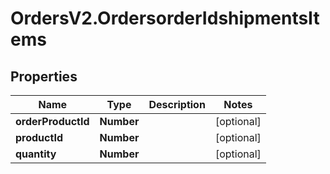 # OrdersV2.OrdersorderIdshipmentsItems

## Properties
Name | Type | Description | Notes
------------ | ------------- | ------------- | -------------
**orderProductId** | **Number** |  | [optional] 
**productId** | **Number** |  | [optional] 
**quantity** | **Number** |  | [optional] 
